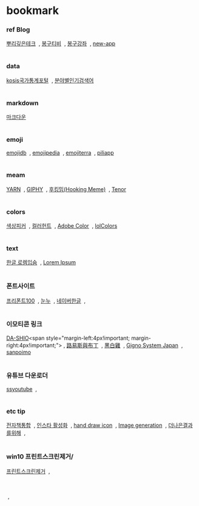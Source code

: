 # bookmark

### ref Blog
[뿌리깊은테크](https://mpling-rec.tistory.com/)<span style="margin-left:4px!important; margin-right:4px!important;"> ,</sapn>
[봉구티비](https://blog.naver.com/bong9tv/223616477002)<span style="margin-left:4px!important; margin-right:4px!important;"> ,</sapn>
[봉구강좌](https://www.youtube.com/playlist?list=PLHVQkrcP8Eg7W-0-1yJaxF8bXhGlSXHqx)<span style="margin-left:4px!important; margin-right:4px!important;"> ,</sapn>
[new-app](https://new-app.download/article-category/guide/premiere-pro/)
<br><br>
### data 
[kosis국가통계포털](https://kosis.kr/search/search.do)<span style="margin-left:4px!important; margin-right:4px!important;"> ,</sapn>
[분야별인기검색어](https://datalab.naver.com/)
<br><br>
### markdown
[마크다운](https://namu.wiki/w/%EB%82%98%EB%AC%B4%EC%9C%84%ED%82%A4:%EB%AC%B8%EB%B2%95%20%EB%8F%84%EC%9B%80%EB%A7%90?from=%EB%82%98%EB%AC%B4%EB%A7%88%ED%81%AC#s-10)
<br><br>
### emoji
[emojidb](https://emojidb.org/sound-file-emojis)<span style="margin-left:4px!important; margin-right:4px!important;"> ,</sapn>
[emojipedia](https://emojipedia.org/)<span style="margin-left:4px!important; margin-right:4px!important;"> ,</sapn>
[emojiterra](https://emojiterra.com/)<span style="margin-left:4px!important; margin-right:4px!important;"> ,</sapn>
[piliapp](https://kr.piliapp.com/emoji/list/)
<br><br>
### meam
[YARN](https://yarn.co/)<span style="margin-left:4px!important; margin-right:4px!important;"> ,</sapn>
[GIPHY](https://giphy.com/)<span style="margin-left:4px!important; margin-right:4px!important;"> ,</sapn>
[후킹밈(Hooking Meme)](https://hookingmeme.com/)<span style="margin-left:4px!important; margin-right:4px!important;"> ,</sapn>
[Tenor](https://tenor.com/ko/)
<br><br>
### colors
[색상피커](https://imagecolorpicker.com/ko)<span style="margin-left:4px!important; margin-right:4px!important;"> ,</sapn>
[컬러헌트](https://colorhunt.co/)<span style="margin-left:4px!important; margin-right:4px!important;"> ,</sapn>
[Adobe Color](https://color.adobe.com/ko/)<span style="margin-left:4px!important; margin-right:4px!important;"> ,</sapn>
[lolColors](https://www.webdesignrankings.com/resources/lolcolors/)
<br><br>
### text
[한글 로렘입숨](https://iotoolkit.com/lorem-ipsum/)<span style="margin-left:4px!important; margin-right:4px!important;"> ,</sapn>
[Lorem Ipsum](https://www.lipsum.com/)
<br><br>
### 폰트사이트
[프리폰트100](https://freefont100.com/)<span style="margin-left:4px!important; margin-right:4px!important;"> ,</sapn>
[눈누](https://noonnu.cc/font_page/pick)<span style="margin-left:4px!important; margin-right:4px!important;"> ,</sapn>
[네이버한글](https://hangeul.naver.com/)<span style="margin-left:4px!important; margin-right:4px!important;"> ,</sapn>
<br><br>
### 이모티콘 링크
[DA-SHIO](https://yabeline.tw/Stickers_Search.php?Creative=DA-SHIO "https://yabeline.tw/Stickers_Search.php?Creative=DA-SHIO")<span style="margin-left:4px!important; margin-right:4px!important;"> ,</sapn>
[路易斯與布丁](https://yabeline.tw/Stickers_Search.php?Creative=%E8%B7%AF%E6%98%93%E6%96%AF%E8%88%87%E5%B8%83%E4%B8%81)<span style="margin-left:4px!important; margin-right:4px!important;"> ,</sapn>
[黑白雞](https://yabeline.tw/Stickers_Search.php?Search=%E9%BB%91%E7%99%BD%E9%9B%9E)<span style="margin-left:4px!important; margin-right:4px!important;"> ,</sapn>
[Gigno System Japan](https://yabeline.tw/Stickers_Search.php?Creative=Gigno+System+Japan)<span style="margin-left:4px!important; margin-right:4px!important;"> ,</sapn>
[sanpoimo](https://yabeline.tw/Stickers_Search.php?Creative=sanpoimo)
<br><br>
### 유튜브 다운로더
[ssyoutube](https://ssyoutube.com/ko79ZN/)<span style="margin-left:4px!important; margin-right:4px!important;"> ,</sapn>
<br><br>
### etc tip
[전자책통합](http://xn--ebook-9zu.chichi.dev/)<span style="margin-left:4px!important; margin-right:4px!important;"> ,</sapn>
[인스타 활성화](https://www.instagram.com/hey_wassssup_/)<span style="margin-left:4px!important; margin-right:4px!important;"> ,</sapn>
[hand draw icon](https://www.vecteezy.com/vector-art/42584292-no-3-set-of-cute-icon-summer-concept-in-line-hand-drawn-style-cartoon-design-collection-under-the-water-animal-sea-and-beach-trip-swim-kawaii-vector-illustration)<span style="margin-left:4px!important; margin-right:4px!important;"> ,</sapn>
[Image generation](https://platform.openai.com/docs/guides/image-generation?image-generation-model=gpt-image-1&lang=python)<span style="margin-left:4px!important; margin-right:4px!important;"> ,</sapn>
[더나은결과를위해](https://gptskorea.com/BLOG/?idx=131526962&bmode=view)<span style="margin-left:4px!important; margin-right:4px!important;"> ,</sapn>
<br><br>
### win10 프린트스크린제거/
[프린트스크린제거](https://recycling05.com/entry/%E3%85%81Windows-10-Print-Screen-Key-%EB%B9%84%ED%99%9C%EC%84%B1%ED%99%94-%EB%B0%8F-%ED%99%94%EB%A9%B4-%EC%BA%A1%EC%B2%98-%EB%B9%84%ED%99%9C%EC%84%B1%ED%99%94-%EB%B0%A9%EB%B2%95-%EC%95%88%EB%82%B4)<span style="margin-left:4px!important; margin-right:4px!important;"> ,</sapn>




<br><br>
<span style="margin-left:4px!important; margin-right:4px!important;"> ,</sapn>

